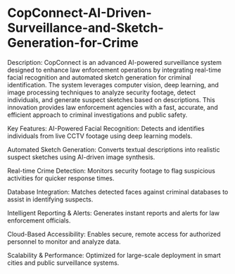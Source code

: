# CopConnect-AI-Driven-Surveillance-and-Sketch-Generation-for-Crime
Description:
CopConnect is an advanced AI-powered surveillance system designed to enhance law enforcement operations by integrating real-time facial recognition and automated sketch generation for criminal identification. The system leverages computer vision, deep learning, and image processing techniques to analyze security footage, detect individuals, and generate suspect sketches based on descriptions. This innovation provides law enforcement agencies with a fast, accurate, and efficient approach to criminal investigations and public safety.

Key Features:
AI-Powered Facial Recognition: Detects and identifies individuals from live CCTV footage using deep learning models.

Automated Sketch Generation: Converts textual descriptions into realistic suspect sketches using AI-driven image synthesis.

Real-time Crime Detection: Monitors security footage to flag suspicious activities for quicker response times.

Database Integration: Matches detected faces against criminal databases to assist in identifying suspects.

Intelligent Reporting & Alerts: Generates instant reports and alerts for law enforcement officials.

Cloud-Based Accessibility: Enables secure, remote access for authorized personnel to monitor and analyze data.

Scalability & Performance: Optimized for large-scale deployment in smart cities and public surveillance systems.
